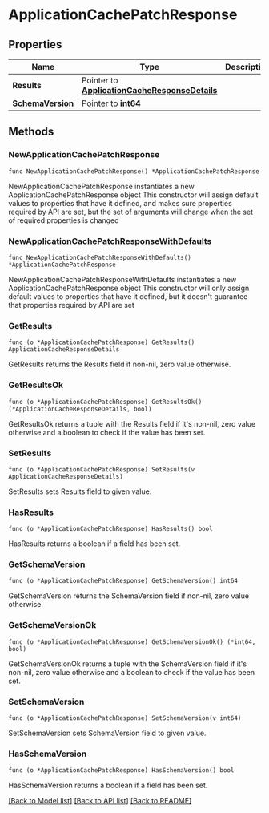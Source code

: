 # ApplicationCachePatchResponse

## Properties

Name | Type | Description | Notes
------------ | ------------- | ------------- | -------------
**Results** | Pointer to [**ApplicationCacheResponseDetails**](ApplicationCacheResponseDetails.md) |  | [optional] 
**SchemaVersion** | Pointer to **int64** |  | [optional] 

## Methods

### NewApplicationCachePatchResponse

`func NewApplicationCachePatchResponse() *ApplicationCachePatchResponse`

NewApplicationCachePatchResponse instantiates a new ApplicationCachePatchResponse object
This constructor will assign default values to properties that have it defined,
and makes sure properties required by API are set, but the set of arguments
will change when the set of required properties is changed

### NewApplicationCachePatchResponseWithDefaults

`func NewApplicationCachePatchResponseWithDefaults() *ApplicationCachePatchResponse`

NewApplicationCachePatchResponseWithDefaults instantiates a new ApplicationCachePatchResponse object
This constructor will only assign default values to properties that have it defined,
but it doesn't guarantee that properties required by API are set

### GetResults

`func (o *ApplicationCachePatchResponse) GetResults() ApplicationCacheResponseDetails`

GetResults returns the Results field if non-nil, zero value otherwise.

### GetResultsOk

`func (o *ApplicationCachePatchResponse) GetResultsOk() (*ApplicationCacheResponseDetails, bool)`

GetResultsOk returns a tuple with the Results field if it's non-nil, zero value otherwise
and a boolean to check if the value has been set.

### SetResults

`func (o *ApplicationCachePatchResponse) SetResults(v ApplicationCacheResponseDetails)`

SetResults sets Results field to given value.

### HasResults

`func (o *ApplicationCachePatchResponse) HasResults() bool`

HasResults returns a boolean if a field has been set.

### GetSchemaVersion

`func (o *ApplicationCachePatchResponse) GetSchemaVersion() int64`

GetSchemaVersion returns the SchemaVersion field if non-nil, zero value otherwise.

### GetSchemaVersionOk

`func (o *ApplicationCachePatchResponse) GetSchemaVersionOk() (*int64, bool)`

GetSchemaVersionOk returns a tuple with the SchemaVersion field if it's non-nil, zero value otherwise
and a boolean to check if the value has been set.

### SetSchemaVersion

`func (o *ApplicationCachePatchResponse) SetSchemaVersion(v int64)`

SetSchemaVersion sets SchemaVersion field to given value.

### HasSchemaVersion

`func (o *ApplicationCachePatchResponse) HasSchemaVersion() bool`

HasSchemaVersion returns a boolean if a field has been set.


[[Back to Model list]](../README.md#documentation-for-models) [[Back to API list]](../README.md#documentation-for-api-endpoints) [[Back to README]](../README.md)


